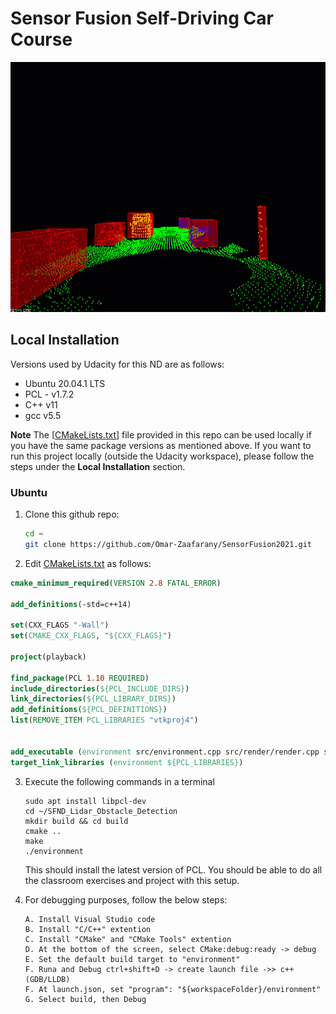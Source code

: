 # Sensor Fusion Self-Driving Car Course

<img src="media/ObstacleDetectionFPS.gif" width="700" height="400" />

## Local Installation

Versions used by Udacity for this ND are as follows:

* Ubuntu 20.04.1 LTS
* PCL - v1.7.2
* C++ v11
* gcc v5.5

**Note** The [[CMakeLists.txt](https://github.com/udacity/SFND_Lidar_Obstacle_Detection/blob/master/CMakeLists.txt)] file provided in this repo can be used locally if you have the same package versions as mentioned above. If you want to run this project locally (outside the Udacity workspace), please follow the steps under the **Local Installation** section.


### Ubuntu

1. Clone this github repo:

   ```sh
   cd ~
   git clone https://github.com/Omar-Zaafarany/SensorFusion2021.git
   ```

2.  Edit [CMakeLists.txt](https://github.com/udacity/SFND_Lidar_Obstacle_Detection/blob/master/CMakeLists.txt) as follows:

   ```cmake
   cmake_minimum_required(VERSION 2.8 FATAL_ERROR)
   
   add_definitions(-std=c++14)
   
   set(CXX_FLAGS "-Wall")
   set(CMAKE_CXX_FLAGS, "${CXX_FLAGS}")
   
   project(playback)
   
   find_package(PCL 1.10 REQUIRED)
   include_directories(${PCL_INCLUDE_DIRS})
   link_directories(${PCL_LIBRARY_DIRS})
   add_definitions(${PCL_DEFINITIONS})
   list(REMOVE_ITEM PCL_LIBRARIES "vtkproj4")
   
   
   add_executable (environment src/environment.cpp src/render/render.cpp src/processPointClouds.cpp)
   target_link_libraries (environment ${PCL_LIBRARIES})
   ```

3. Execute the following commands in a terminal

   ```shell
   sudo apt install libpcl-dev
   cd ~/SFND_Lidar_Obstacle_Detection
   mkdir build && cd build
   cmake ..
   make
   ./environment
   ```

   This should install the latest version of PCL. You should be able to do all the classroom exercises and project with this setup.

4. For debugging purposes, follow the below steps:
	```
	A. Install Visual Studio code
	B. Install "C/C++" extention
	C. Install "CMake" and "CMake Tools" extention
	D. At the bottom of the screen, select CMake:debug:ready -> debug
	E. Set the default build target to "environment"
   F. Runa and Debug ctrl+shift+D -> create launch file ->> c++(GDB/LLDB)
	F. At launch.json, set "program": "${workspaceFolder}/environment"
	G. Select build, then Debug
	```
